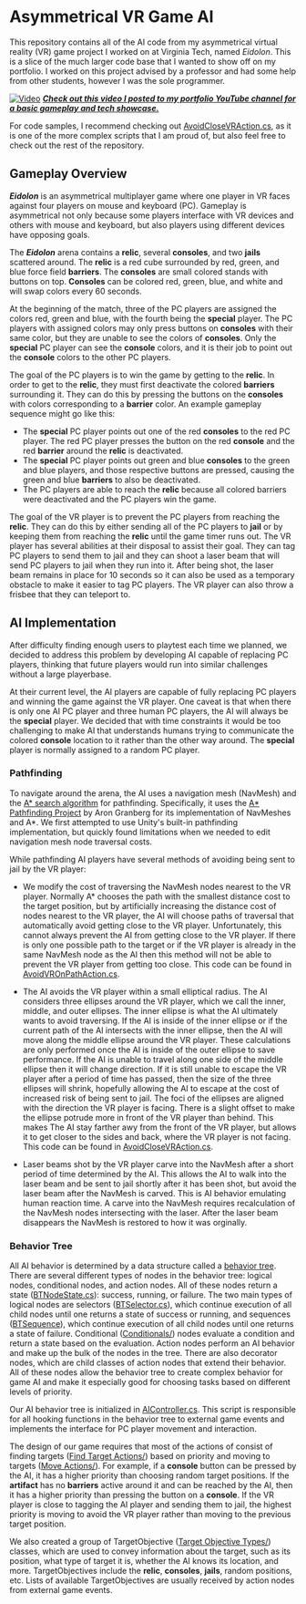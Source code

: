 # Asymmetrical VR Game AI
This repository contains all of the AI code from my asymmetrical virtual reality (VR) game project I worked on at Virginia Tech, named *Eidolon*. This is a slice of the much larger code base that I wanted to show off on my portfolio. I worked on this project advised by a professor and had some help from other students, however I was the sole programmer.

[![Video](https://img.youtube.com/vi/dneIoCeTpTM/maxresdefault.jpg)](https://youtu.be/dneIoCeTpTM?si=D8zD-7PSECiqe2Cy)
***[Check out this video I posted to my portfolio YouTube channel for a basic gameplay and tech showcase.](https://youtu.be/dneIoCeTpTM?si=D8zD-7PSECiqe2Cy)***

For code samples, I recommend checking out [AvoidCloseVRAction.cs](/Src/Behaviors/Find%20Target%20Actions/AvoidCloseVRAction.cs), as it is one of the more complex scripts that I am proud of, but also feel free to check out the rest of the repository.

## Gameplay Overview
***Eidolon*** is an asymmetrical multiplayer game where one player in VR faces against four players on mouse and keyboard (PC). Gameplay is asymmetrical not only because some players interface with VR devices and others with mouse and keyboard, but also players using different devices have opposing goals.

The ***Eidolon*** arena contains a **relic**, several **consoles**, and two **jails** scattered around. The **relic** is a red cube surrounded by red, green, and blue force field **barriers**. The **consoles** are small colored stands with buttons on top. **Consoles** can be colored red, green, blue, and white and will swap colors every 60 seconds.

At the beginning of the match, three of the PC players are assigned the colors red, green and blue, with the fourth being the **special** player. The PC players with assigned colors may only press buttons on **consoles** with their same color, but they are unable to see the colors of **consoles**. Only the **special** PC player can see the **console** colors, and it is their job to point out the **console** colors to the other PC players. 

The goal of the PC players is to win the game by getting to the **relic**. In order to get to the **relic**, they must first deactivate the colored **barriers** surrounding it. They can do this by pressing the buttons on the **consoles** with colors corresponding to a **barrier** color. An example gameplay sequence might go like this:

- The **special** PC player points out one of the red **consoles** to the red PC player. The red PC player presses the button on the red **console** and the red **barrier** around the **relic** is deactivated. 
- The **special** PC player points out green and blue **consoles** to the green and blue players, and those respective buttons are pressed, causing the green and blue **barriers** to also be deactivated.
- The PC players are able to reach the **relic** because all colored barriers were deactivated and the PC players win the game.

The goal of the VR player is to prevent the PC players from reaching the **relic**. They can do this by either sending all of the PC players to **jail** or by keeping them from reaching the **relic** until the game timer runs out. The VR player has several abilities at their disposal to assist their goal. They can tag PC players to send them to jail and they can shoot a laser beam that will send PC players to jail when they run into it. After being shot, the laser beam remains in place for 10 seconds so it can also be used as a temporary obstacle to make it easier to tag PC players. The VR player can also throw a frisbee that they can teleport to.

## AI Implementation
After difficulty finding enough users to playtest each time we planned, we decided to address this problem by developing AI capable of replacing PC players, thinking that future players would run into similar challenges without a large playerbase.

At their current level, the AI players are capable of fully replacing PC players and winning the game against the VR player. One caveat is that when there is only one AI PC player and three human PC players, the AI will always be the **special** player. We decided that with time constraints it would be too challenging to make AI that understands humans trying to communicate the colored **console** location to it rather than the other way around. The **special** player is normally assigned to a random PC player. 

### Pathfinding
To navigate around the arena, the AI uses a navigation mesh (NavMesh) and the [A* search algorithm](https://en.wikipedia.org/wiki/A*_search_algorithm) for pathfinding. Specifically, it uses the [A* Pathfinding Project](https://arongranberg.com/) by Aron Granberg for its implementation of NavMeshes and A*. We first attempted to use Unity's built-in pathfinding implementation, but quickly found limitations when we needed to edit navigation mesh node traversal costs. 

While pathfinding AI players have several methods of avoiding being sent to jail by the VR player: 

- We modify the cost of traversing the NavMesh nodes nearest to the VR player. Normally A* chooses the path with the smallest distance cost to the target position, but by artificially increasing the distance cost of nodes nearest to the VR player, the AI will choose paths of traversal that automatically avoid getting close to the VR player. Unfortunately, this cannot always prevent the AI from getting close to the VR player. If there is only one possible path to the target or if the VR player is already in the same NavMesh node as the AI then this method will not be able to prevent the VR player from getting too close. This code can be found in [AvoidVROnPathAction.cs](/Src/Behaviors/AvoidVROnPathAction.cs).

- The AI avoids the VR player within a small elliptical radius. The AI considers three ellipses around the VR player, which we call the inner, middle, and outer ellipses. The inner ellipse is what the AI ultimately wants to avoid traversing. If the AI is inside of the inner ellipse or if the current path of the AI intersects with the inner ellipse, then the AI will move along the middle ellipse around the VR player. These calculations are only performed once the AI is inside of the outer ellipse to save performance. If the AI is unable to travel along one side of the middle ellipse then it will change direction. If it is still unable to escape the VR player after a period of time has passed, then the size of the three ellipses will shrink, hopefully allowing the AI to escape at the cost of increased risk of being sent to jail. The foci of the ellipses are aligned with the direction the VR player is facing. There is a slight offset to make the ellipse potrude more in front of the VR player than behind. This makes The AI stay farther awy from the front of the VR player, but allows it to get closer to the sides and back, where the VR player is not facing. This code can be found in [AvoidCloseVRAction.cs](/Src/Behaviors/Find%20Target%20Actions/AvoidCloseVRAction.cs).

- Laser beams shot by the VR player carve into the NavMesh after a short period of time determined by the AI. This allows the AI to walk into the laser beam and be sent to jail shortly after it has been shot, but avoid the laser beam after the NavMesh is carved. This is AI behavior emulating human reaction time. A carve into the NavMesh requires recalculation of the NavMesh nodes intersecting with the laser. After the laser beam disappears the NavMesh is restored to how it was orginally.

### Behavior Tree
All AI behavior is determined by a data structure called a [behavior tree](https://en.wikipedia.org/wiki/Behavior_tree_(artificial_intelligence,_robotics_and_control)). There are several different types of nodes in the behavior tree: logical nodes, conditional nodes, and action nodes. All of these nodes return a state ([BTNodeState.cs](/Src/BTNodeState.cs)): success, running, or failure. The two main types of logical nodes are selectors ([BTSelector.cs](/Src/BTSelector.cs)), which continue execution of all child nodes until one returns a state of success or running, and sequences ([BTSequence](/Src/BTSequence.cs)), which continue execution of all child nodes until one returns a state of failure. Conditional ([Conditionals/](/Src/Behaviors/Conditionals/)) nodes evaluate a condition and return a state based on the evaluation. Action nodes perform an AI behavior and make up the bulk of the nodes in the tree. There are also decorator nodes, which are child classes of action nodes that extend their behavior. All of these nodes allow the behavior tree to create complex behavior for game AI and make it especially good for choosing tasks based on different levels of priority.

Our AI behavior tree is initialized in [AIController.cs](/Src/AIController.cs). This script is responsible for all hooking functions in the behavior tree to external game events and implements the interface for PC player movement and interaction.

The design of our game requires that most of the actions of consist of finding targets ([Find Target Actions/](/Src/Behaviors/Find%20Target%20Actions/)) based on priority and moving to targets ([Move Actions/](/Src/Behaviors/Move%20Actions/)). For example, if a **console** button can be pressed by the AI, it has a higher priority than choosing random target positions. If the **artifact** has no **barriers** active around it and can be reached by the AI, then it has a higher priority than pressing the button on a **console**. If the VR player is close to tagging the AI player and sending them to jail, the highest priority is moving to avoid the VR player rather than moving to the previous target position. 

We also created a group of TargetObjective ([Target Objective Types/](/Src/Behaviors/Target%20Objective%20Types/)) classes, which are used to convey information about the target, such as its position, what type of target it is, whether the AI knows its location, and more. TargetObjectives include the **relic**, **consoles**, **jails**, random positions, etc. Lists of available TargetObjectives are usually received by action nodes from external game events.
